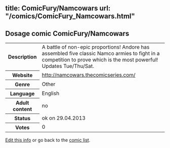 title: ComicFury/Namcowars
url: "/comics/ComicFury_Namcowars.html"
---
Dosage comic ComicFury/Namcowars
-----------------------------------------

<p id="msg"></p>
<script type="text/javascript">
if (window.location.search === '?edit_info_mail=sent_ok') {
  var elem = document.getElementById("msg");
  elem.innerHTML = 'Edited information sucessfully sent.';
  elem.className = 'ok';
}
</script>
<table class="comicinfo">
<tr>
<th>Description</th><td>A battle of non-epic proportions! Andore has assembled five classic Namco armies to fight in a competition to prove which is the most powerful! Updates Tue/Thu/Sat.</td>
</tr>
<tr>
<th>Website</th><td><a href="http://namcowars.thecomicseries.com/">http://namcowars.thecomicseries.com/</a></td>
</tr>
<tr>
<th>Genre</th><td>Other</td>
</tr>
<tr>
<th>Language</th><td>English</td>
</tr>
<tr>
<th>Adult content</th><td>no</td>
</tr>
<tr>
<th>Status</th><td>ok on 29.04.2013</td>
</tr>
<tr>
<th>Votes</th><td>0</td>
</tr>
</table>

[Edit this info](ComicFury_Namcowars_edit.html) or go back to the [comic list](../comic-index.html).
